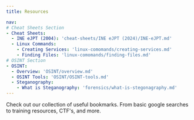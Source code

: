 ```yaml
---
title: Resources

nav:
# Cheat Sheets Section
- Cheat Sheets:
  - INE eJPT (2004): 'cheat-sheets/INE eJPT (2024)/INE-eJPT.md'
  - Linux Commands:
    - Creating Services: 'linux-comomands/creating-services.md'
    - Finding Files: 'linux-comomands/finding-files.md'
# OSINT Section
- OSINT:
  - Overview: 'OSINT/overview.md'
  - OSINT Tools: 'OSINT/OSINT-tools.md'
  - Steganography:
    - What is Steganography: 'forensics/what-is-stegonagraphy.md'
---
```


Check out our collection of useful bookmarks. From basic google searches to training resources, CTF's, and more.

